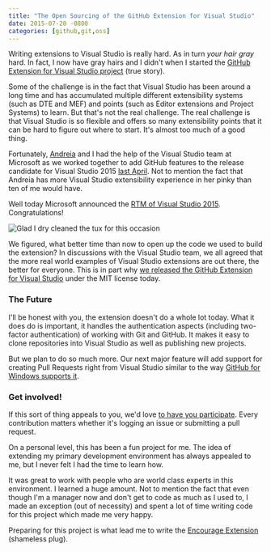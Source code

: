 ```yaml
---
title: "The Open Sourcing of the GitHub Extension for Visual Studio"
date: 2015-07-20 -0800
categories: [github,git,oss]
---
```


Writing extensions to Visual Studio is really hard. As in turn _your hair gray_ hard. In fact, I now have gray hairs and I didn't when I started the [GitHub Extension for Visual Studio project](https://visualstudio.github.com/) (true story).

Some of the challenge is in the fact that Visual Studio has been around a long time and has accumulated multiple different extensibility systems (such as DTE and MEF) and points (such as Editor extensions and Project Systems) to learn. But that's not the real challenge. The real challenge is that Visual Studio is so flexible and offers so many extensibility points that it can be hard to figure out where to start. It's almost too much of a good thing.

Fortunately, [Andreia](https://twitter.com/sh4na) and I had the help of the Visual Studio team at Microsoft as we worked together to add GitHub features to the release candidate for Visual Studio 2015 [last April](https://github.com/blog/1989-improving-the-github-workflow-for-the-microsoft-community). Not to mention the fact that Andreia has more Visual Studio extensibility experience in her pinky than ten of me would have.

Well today Microsoft announced the [RTM of Visual Studio 2015](http://blogs.msdn.com/b/visualstudio/archive/2015/07/20/visual-studio-2015-and-visual-studio-2013-update-5-released.aspx). Congratulations!

![Glad I dry cleaned the tux for this occasion](https://raw.githubusercontent.com/Haacked/gifs/master/classy/leo-toast.gif)

We figured, what better time than now to open up the code we used to build the extension? In discussions with the Visual Studio team, we all agreed that the more real world examples of Visual Studio extensions are out there, the better for everyone. This is in part why [we released the GitHub Extension for Visual Studio](https://github.com/blog/2038-github-extension-for-visual-studio-is-open-source) under the MIT license today.

### The Future

I'll be honest with you, the extension doesn't do a whole lot today. What it does do is important, it handles the authentication aspects (including two-factor authentication) of working with Git and GitHub. It makes it easy to clone repositories into Visual Studio as well as publishing new projects.

But we plan to do so much more. Our next major feature will add support for creating Pull Requests right from Visual Studio similar to the way [GitHub for Windows supports it](https://github.com/blog/1969-create-pull-requests-in-github-for-windows).

### Get involved!

If this sort of thing appeals to you, we'd love [to have you participate](https://github.com/github/visualstudio). Every contribution matters whether it's logging an issue or submitting a pull request.

On a personal level, this has been a fun project for me. The idea of extending my primary development environment has always appealed to me, but I never felt I had the time to learn how.

It was great to work with people who are world class experts in this environment. I learned a huge amount. Not to mention the fact that even though I'm a manager now and don't get to code as much as I used to, I made an exception (out of necessity) and spent a lot of time writing code for this project which made me very happy.

Preparing for this project is what lead me to write the [Encourage Extension](https://visualstudiogallery.msdn.microsoft.com/1f3afebb-06c7-4b77-a54f-eb2f0784008d) (shameless plug).
